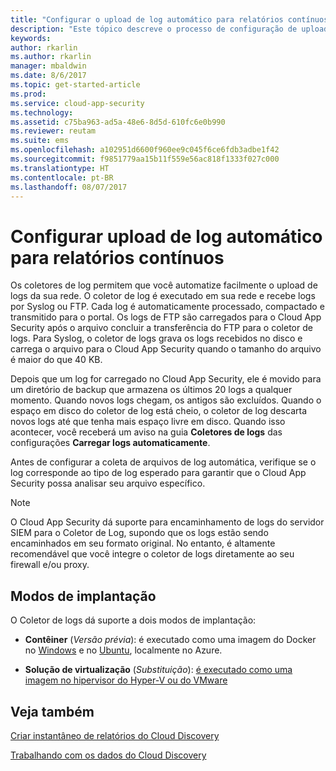 ```yaml
---
title: "Configurar o upload de log automático para relatórios contínuos | Microsoft Docs"
description: "Este tópico descreve o processo de configuração de upload automático de logs para relatórios contínuos no Cloud App Security."
keywords: 
author: rkarlin
ms.author: rkarlin
manager: mbaldwin
ms.date: 8/6/2017
ms.topic: get-started-article
ms.prod: 
ms.service: cloud-app-security
ms.technology: 
ms.assetid: c75ba963-ad5a-48e6-8d5d-610fc6e0b990
ms.reviewer: reutam
ms.suite: ems
ms.openlocfilehash: a102951d6600f960ee9c045f6ce6fdb3adbe1f42
ms.sourcegitcommit: f9851779aa15b11f559e56ac818f1333f027c000
ms.translationtype: HT
ms.contentlocale: pt-BR
ms.lasthandoff: 08/07/2017
---
```

# <a name="configure-automatic-log-upload-for-continuous-reports"></a>Configurar upload de log automático para relatórios contínuos


Os coletores de log permitem que você automatize facilmente o upload de logs da sua rede. O coletor de log é executado em sua rede e recebe logs por Syslog ou FTP. Cada log é automaticamente processado, compactado e transmitido para o portal. Os logs de FTP são carregados para o Cloud App Security após o arquivo concluir a transferência do FTP para o coletor de logs.  Para Syslog, o coletor de logs grava os logs recebidos no disco e carrega o arquivo para o Cloud App Security quando o tamanho do arquivo é maior do que 40 KB.

Depois que um log for carregado no Cloud App Security, ele é movido para um diretório de backup que armazena os últimos 20 logs a qualquer momento. Quando novos logs chegam, os antigos são excluídos. Quando o espaço em disco do coletor de log está cheio, o coletor de log descarta novos logs até que tenha mais espaço livre em disco. Quando isso acontecer, você receberá um aviso na guia **Coletores de logs** das configurações **Carregar logs automaticamente**.

Antes de configurar a coleta de arquivos de log automática, verifique se o log corresponde ao tipo de log esperado para garantir que o Cloud App Security possa analisar seu arquivo específico.

> [!NOTE]
> O Cloud App Security dá suporte para encaminhamento de logs do servidor SIEM para o Coletor de Log, supondo que os logs estão sendo encaminhados em seu formato original. No entanto, é altamente recomendável que você integre o coletor de logs diretamente ao seu firewall e/ou proxy.

## <a name="deployment-modes"></a>Modos de implantação

O Coletor de logs dá suporte a dois modos de implantação:

-   **Contêiner** (*Versão prévia*): é executado como uma imagem do Docker no [Windows](discovery-docker-windows.md) e no [Ubuntu](discovery-docker-ubuntu.md), localmente no Azure. 



-   **Solução de virtualização** (*Substituição*): [é executado como uma imagem no hipervisor do Hyper-V ou do VMware](configure-automatic-log-upload-for-continuous-reports.md)




## <a name="see-also"></a>Veja também
 
[Criar instantâneo de relatórios do Cloud Discovery](create-snapshot-cloud-discovery-reports.md)

[Trabalhando com os dados do Cloud Discovery](working-with-cloud-discovery-data.md)

